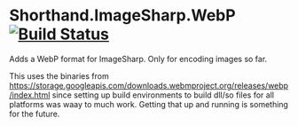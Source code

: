 # Shorthand.ImageSharp.WebP [![Build Status](https://dev.azure.com/karl-sjogren/Shorthand.ImageSharp.WebP/_apis/build/status/karl-sjogren.Shorthand.ImageSharp.WebP?branchName=master)](https://dev.azure.com/karl-sjogren/Shorthand.ImageSharp.WebP/_build/latest?definitionId=4&branchName=master)

Adds a WebP format for ImageSharp. Only for encoding images so far.

This uses the binaries from https://storage.googleapis.com/downloads.webmproject.org/releases/webp/index.html since setting up build environments to build dll/so files for all platforms was waay to much work. Getting that up and running is something for the future.
